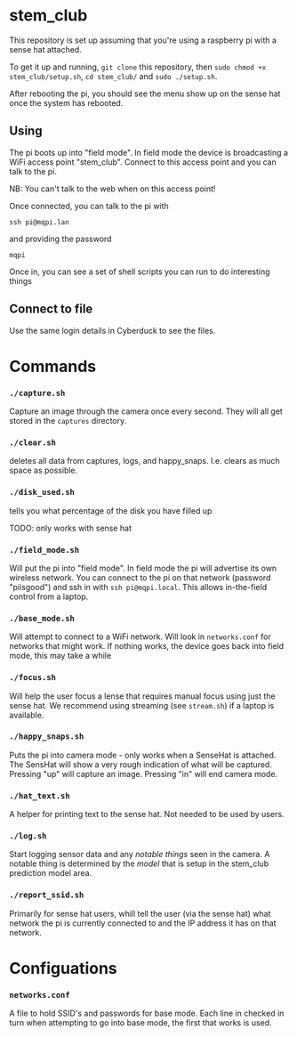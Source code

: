 # stem_club

This repository is set up assuming that you're using a raspberry pi with a sense hat attached. 

To get it up and running, ```git clone``` this repository, then ```sudo chmod +x stem_club/setup.sh```, ```cd stem_club/``` and ```sudo ./setup.sh```.

After rebooting the pi, you should see the menu show up on the sense hat once the system has rebooted. 


## Using

The pi boots up into "field mode".  In field mode the device is broadcasting a WiFi access point "stem_club".  Connect to this access point and you can talk to the pi.

NB: You can't talk to the web when on this access point!

Once connected, you can talk to the pi with

`ssh pi@mqpi.lan`

and providing the password

`mqpi`

Once in, you can see a set of shell scripts you can run to do interesting things

## Connect to file

Use the same login details in Cyberduck to see the files.

# Commands

### `./capture.sh`

Capture an image through the camera once every second.  They will all get stored in the `captures` directory.

### `./clear.sh`

deletes all data from captures, logs, and happy_snaps. I.e. clears as much space as possible.

### `./disk_used.sh`

tells you what percentage of the disk you have filled up

TODO: only works with sense hat

### `./field_mode.sh`

Will put the pi into "field mode".  In field mode the pi will advertise its own wireless network.  You can connect to the pi on that network (password "piisgood") and ssh in with `ssh pi@mqpi.local`.  This allows in-the-field control from a laptop.

### `./base_mode.sh`

Will attempt to connect to a WiFi network.  Will look in `networks.conf` for networks that might work.  If nothing works, the device goes back into field mode, this may take a while

### `./focus.sh`

Will help the user focus a lense that requires manual focus using just the sense hat.  We recommend using streaming (see `stream.sh`) if a laptop is available.

### `./happy_snaps.sh`

Puts the pi into camera mode - only works when a SenseHat is attached.  The SensHat will show a very rough indication of what will be captured.  Pressing "up" will capture an image.  Pressing "in" will end camera mode.

### `./hat_text.sh`

A helper for printing text to the sense hat.  Not needed to be used by users.

### `./log.sh`

Start logging sensor data and any _notable things_ seen in the camera.  A notable thing is determined by the _model_ that is setup in the stem_club prediction model area.

### `./report_ssid.sh`

Primarily for sense hat users, whill tell the user (via the sense hat) what network the pi is currently connected to and the IP address it has on that network.

# Configuations

### `networks.conf`

A file to hold SSID's and passwords for base mode.  Each line in checked in turn when attempting to go into base mode, the first that works is used.
